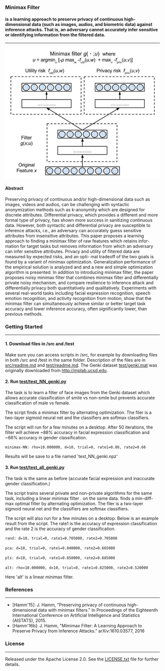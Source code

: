 ### Minimax Filter
#### is a learning approach to preserve privacy of continuous high-dimensional data (such as images, audios, and biometric data) against inference attacks. That is, an adversary cannot accurately infer sensitive or identifying information from the  filtered data.  
---

![concept figure](minimaxfilter2.jpg "Example minimax filter")

#### Abstract

Preserving privacy of continuous and/or high-dimensional data such as images, videos
and audios, can be challenging with syntactic anonymization methods such as k-anonymity
which are designed for discrete attributes. Differential privacy, which provides a different
and more formal type of privacy, has shown more success in sanitizing continuous data.
However, both syntactic and differential privacy are susceptible to inference attacks, i.e., an
adversary can accurately guess sensitive attributes from insensitive attributes. This paper
proposes a learning approach to finding a minimax filter of raw features which retains infor-
mation for target tasks but removes information from which an adversary can infer sensitive
attributes. Privacy and utility of filtered data are measured by expected risks, and an opti-
mal tradeoff of the two goals is found by a variant of minimax optimization. Generalization
performance of the empirical solution is analyzed and and a new and simple optimization
algorithm is presented. In addition to introducing minimax filter, the paper proposes noisy
minimax filter that combines minimax filter and differentially private noisy mechanism,
and compare resilience to inference attack and differentially privacy both quantitatively
and qualitatively. Experiments with several real-world tasks including facial expression
recognition, speech emotion recognition, and activity recognition from motion, show that
the minimax filter can simultaneously achieve similar or better target task accuracy and
lower inference accuracy, often significantly lower, than previous methods.


### Getting Started
---
#### 1. Download files in /src and /test
Make sure you can access scripts in /src, for example by downloading files in both /src and /test in the same folder.
Description of the files are in [src/readme.md](src/readme.md) and [test/readme.md](test/readme.md).
The Genki dataset [test/genki.mat](test/genki.mat) was originally downloaded from http://mplab.ucsd.edu. 

#### 2. Run [test/test_NN_genki.py](test/test_NN_genki.py) 
The task is to learn a filter of face images from the Genki dataset which allows accurate classification of smile vs non-smile but prevents accurate classification of male vs female. 

The script finds a minimax filter by alternating optimization. The filer is a two-layer sigmoid neural net and the classifiers are softmax classifiers. 

The script will run for a few minutes on a desktop. 
After 50 iterations, the filter will achieve ~88% accuracy in facial expression classification and ~66% accuracy in gender classification.
```
minimax-NN: rho=10.000000, d=10, trial=0, rate1=0.88, rate2=0.66
```
Results will be save to a file named 'test_NN_genki.npz'

#### 3. Run [test/test_all_genki.py](test/test_all_genki.py)
The task is the same as before (accurate facial expression and inaccurate gender classification.)

The script trains several private and non-private algorithms for the same task, including a linear minimax filter . on the same data. finds a min-diff-max optimal filter by alternating optimization. The filer is a two-layer sigmoid neural net and the classifiers are softmax classifiers. 

The script will also run for a few minutes on a desktop. 
Below is an example result from the script. The rate1 is the accuracy of expression classification and the rate 2 is the accuracy of gender classification.
```
rand: d=10, trial=0, rate1=0.705000, rate2=0.705000

pca: d=10, trial=0, rate1=0.840000, rate2=0.665000

pls: d=10, trial=0, rate1=0.850000, rate2=0.685000

alt: rho=10.000000, d=10, trial=0, rate1=0.825000, rate2=0.520000
```
Here 'alt' is a linear minimax filter.


### References
---
* [Hamm'15]: J. Hamm, "Preserving privacy of continuous high-dimensional data with minimax filters." 
In Proceedings of the Eighteenth International Conference on Artificial Intelligence and Statistics (AISTATS), 2015.
* [Hamm'16b]: J. Hamm, "Mimimax Filter: A Learning Approach to Preserve Privacy from Inference Attacks." arXiv:1610.03577, 2016


### License
---
Released under the Apache License 2.0.  See the [LICENSE.txt](LICENSE.txt) file for further details.





